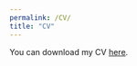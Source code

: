 ```yaml
---
permalink: /CV/
title: "CV"
---
```




You can download my CV [here](https://psyen0824.github.io/peishanyen.github.io/files/PSY_CV.pdf).


